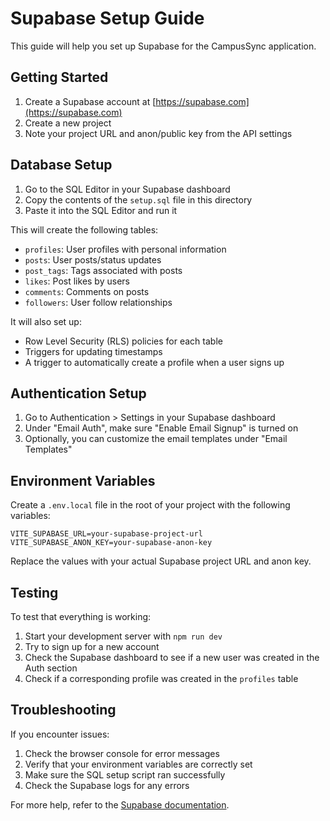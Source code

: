# Supabase Setup Guide

This guide will help you set up Supabase for the CampusSync application.

## Getting Started

1. Create a Supabase account at [https://supabase.com](https://supabase.com)
2. Create a new project
3. Note your project URL and anon/public key from the API settings

## Database Setup

1. Go to the SQL Editor in your Supabase dashboard
2. Copy the contents of the `setup.sql` file in this directory
3. Paste it into the SQL Editor and run it

This will create the following tables:
- `profiles`: User profiles with personal information
- `posts`: User posts/status updates
- `post_tags`: Tags associated with posts
- `likes`: Post likes by users
- `comments`: Comments on posts
- `followers`: User follow relationships

It will also set up:
- Row Level Security (RLS) policies for each table
- Triggers for updating timestamps
- A trigger to automatically create a profile when a user signs up

## Authentication Setup

1. Go to Authentication > Settings in your Supabase dashboard
2. Under "Email Auth", make sure "Enable Email Signup" is turned on
3. Optionally, you can customize the email templates under "Email Templates"

## Environment Variables

Create a `.env.local` file in the root of your project with the following variables:

```
VITE_SUPABASE_URL=your-supabase-project-url
VITE_SUPABASE_ANON_KEY=your-supabase-anon-key
```

Replace the values with your actual Supabase project URL and anon key.

## Testing

To test that everything is working:

1. Start your development server with `npm run dev`
2. Try to sign up for a new account
3. Check the Supabase dashboard to see if a new user was created in the Auth section
4. Check if a corresponding profile was created in the `profiles` table

## Troubleshooting

If you encounter issues:

1. Check the browser console for error messages
2. Verify that your environment variables are correctly set
3. Make sure the SQL setup script ran successfully
4. Check the Supabase logs for any errors

For more help, refer to the [Supabase documentation](https://supabase.com/docs).